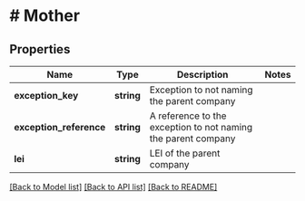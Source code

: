 # # Mother

## Properties

Name | Type | Description | Notes
------------ | ------------- | ------------- | -------------
**exception_key** | **string** | Exception to not naming the parent company || NULL if rr_lei SET || Options: &#39;NO_LEI&#39;, &#39;NO_KNOWN_PERSON&#39;, &#39;NON_PUBLIC&#39;, &#39;NATURAL_PERSON | [optional]
**exception_reference** | **string** | A reference to the exception to not naming the parent company || Can be NULL | [optional]
**lei** | **string** | LEI of the parent company || Can be NULL if rr_exception_key set | [optional]

[[Back to Model list]](../../README.md#models) [[Back to API list]](../../README.md#endpoints) [[Back to README]](../../README.md)
